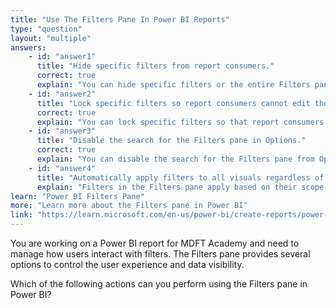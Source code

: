 ```yaml
---
title: "Use The Filters Pane In Power BI Reports"
type: "question"
layout: "multiple"
answers:
    - id: "answer1"
      title: "Hide specific filters from report consumers."
      correct: true
      explain: "You can hide specific filters or the entire Filters pane from report consumers using the visibility button."
    - id: "answer2"
      title: "Lock specific filters so report consumers cannot edit them."
      correct: true
      explain: "You can lock specific filters so that report consumers cannot edit them."
    - id: "answer3"
      title: "Disable the search for the Filters pane in Options."
      correct: true
      explain: "You can disable the search for the Filters pane from Options > Report Settings."
    - id: "answer4"
      title: "Automatically apply filters to all visuals regardless of context."
      explain: "Filters in the Filters pane apply based on their scope (visual, page, or report), not automatically to all visuals regardless of context."
learn: "Power BI Filters Pane"
more: "Learn more about the Filters pane in Power BI"
link: "https://learn.microsoft.com/en-us/power-bi/create-reports/power-bi-report-filter"
---
```

You are working on a Power BI report for MDFT Academy and need to manage how users interact with filters. The Filters pane provides several options to control the user experience and data visibility.

Which of the following actions can you perform using the Filters pane in Power BI? 
